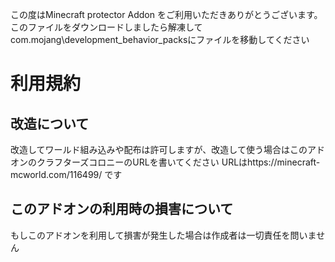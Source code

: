 この度はMinecraft protector Addon をご利用いただきありがとうございます。
このファイルをダウンロードしましたら解凍してcom.mojang\development_behavior_packsにファイルを移動してください

# 利用規約
## 改造について

改造してワールド組み込みや配布は許可しますが、改造して使う場合はこのアドオンのクラフターズコロニーのURLを書いてください URLはhttps://minecraft-mcworld.com/116499/ です

## このアドオンの利用時の損害について

もしこのアドオンを利用して損害が発生した場合は作成者は一切責任を問いません
